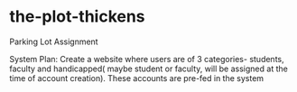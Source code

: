 # the-plot-thickens
Parking Lot Assignment

System Plan: Create a website where users are of 3 categories- students, faculty and handicapped( maybe student or faculty, will be assigned at the time of account creation). These accounts are pre-fed in the system
